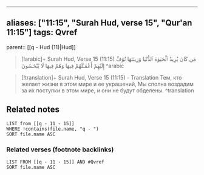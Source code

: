
---
aliases: ["11:15", "Surah Hud, verse 15", "Qur'an 11:15"]
tags: Qvref
---

parent:: [[q - Hud (11)|Hud]]

> [!arabic]+ Surah Hud, Verse 15 (11:15)
> <span class="quran-arabic">مَن كَانَ يُرِيدُ ٱلْحَيَوٰةَ ٱلدُّنْيَا وَزِينَتَهَا نُوَفِّ إِلَيْهِمْ أَعْمَـٰلَهُمْ فِيهَا وَهُمْ فِيهَا لَا يُبْخَسُونَ</span>
^arabic

> [!translation]+ Surah Hud, Verse 15 (11:15) - Translation
> Тем, кто желает жизни в этом мире и ее украшений, Мы сполна воздадим за их поступки в этом мире, и они не будут обделены.
^translation



## Related notes
```dataview
LIST from [[q - 11 - 15]]
WHERE !contains(file.name, "q - ")
SORT file.name ASC
```

### Related verses (footnote backlinks)
```dataview
LIST FROM [[q - 11 - 15]] AND #Qvref
SORT file.name ASC
```

